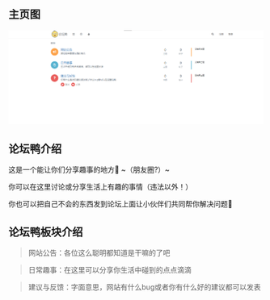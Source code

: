 ## 主页图
![](../../img/lty/lty.png)

## 论坛鸭介绍

这是一个能让你们分享趣事的地方🧚 ~（朋友圈?）~

你可以在这里讨论或分享生活上有趣的事情（违法以外！）

你也可以把自己不会的东西发到论坛上面让小伙伴们共同帮你解决问题🤗

## 论坛鸭板块介绍

> 网站公告：各位这么聪明都知道是干嘛的了吧

> 日常趣事：在这里可以分享你生活中碰到的点点滴滴

> 建议与反馈：字面意思，网站有什么bug或者你有什么好的建议都可以发表